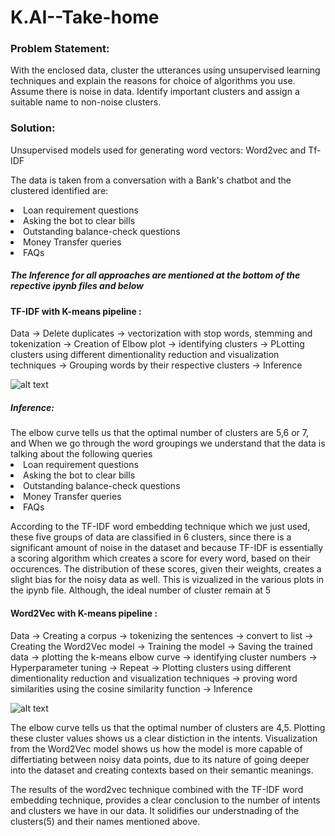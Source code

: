 # K.AI--Take-home
<h3>Problem Statement:</h3>With the enclosed data, cluster the utterances using unsupervised learning techniques
and explain the reasons for choice of algorithms you use. Assume there is noise in data.
Identify important clusters and assign a suitable name to non-noise clusters.

<h3>Solution:</h2>

Unsupervised models used for generating word vectors: Word2vec and Tf-IDF

The data is taken from a conversation with a Bank's chatbot and the clustered identified are:
  
<li>Loan requirement questions</li>
<li>Asking the bot to clear bills</li>
<li>Outstanding balance-check questions</li>
<li>Money Transfer queries</li>
<li>FAQs</li>

<h5>The Inference for all approaches are mentioned at the bottom of the repective ipynb files and below</h5>


<h4>TF-IDF with K-means pipeline :</h4>

Data -> Delete duplicates -> vectorization with stop words, stemming and tokenization -> Creation of Elbow plot -> identifying clusters -> PLotting clusters using different dimentionality reduction and visualization techniques -> Grouping words by their respective clusters -> Inference

![alt text](https://github.com/Vinaddy/K.AI--Take-home/blob/master/tf-idf_elbow.png)

<h5>Inference:</h5>
The elbow curve tells us that the optimal number of clusters are 5,6 or 7, and When we go through the word groupings we understand that the data is talking about the following queries

<li>Loan requirement questions</li>
<li>Asking the bot to clear bills</li>
<li>Outstanding balance-check questions</li>
<li>Money Transfer queries</li>
<li>FAQs</li>

According to the TF-IDF word embedding technique which we just used, these five groups of data are classified in 6 clusters, since there is a significant amount of noise in the dataset and because TF-IDF is essentially a scoring algorithm which creates a score for every word, based on their occurences. The distribution of these scores, given their weights, creates a slight bias for the noisy data as well. This is vizualized in the various plots in the ipynb file. Although, the ideal number of cluster remain at 5


<h4>Word2Vec with K-means pipeline :</h4>

Data -> Creating a corpus -> tokenizing the sentences -> convert to list -> Creating the Word2Vec model -> Training the model 
-> Saving the trained data -> plotting the k-means elbow curve -> identifying cluster numbers -> Hyperparameter tuning -> Repeat -> Plotting clusters using different dimentionality reduction and visualization techniques -> proving word similarities using the cosine similarity function -> Inference


![alt text](https://github.com/Vinaddy/K.AI--Take-home/blob/master/w2v_elbow.png)

The elbow curve tells us that the optimal number of clusters are 4,5. Plotting these cluster values shows us a clear distiction in the intents. Visualization from the Word2Vec model shows us how the model is more capable of differtiating between noisy data points, due to its nature of going deeper into the dataset and creating contexts based on their semantic meanings.

The results of the word2vec technique combined with the TF-IDF word embedding technique, provides a clear conclusion to the number of intents and clusters we have in our data. It solidifies our understnading of the clusters(5) and their names mentioned above.

​
